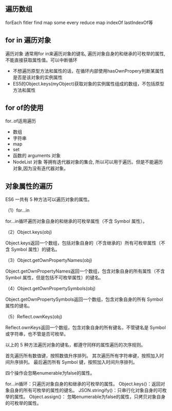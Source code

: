 
## 遍历数组
forEach fitler find map some every reduce map indexOf lastIndexOf等

## for in 遍历对象
遍历对象 通常用for in来遍历对象的键名, 遍历对象自身的和继承的可枚举的属性, 不能直接获取属性值。可以中断循环
  - 不想遍历原型方法和属性的话，在循环内部使用hasOwnPropery判断某属性是否是该对象的实例属性
  - ES5的Object.keys(myObject)获取对象的实例属性组成的数组，不包括原型方法和属性

## for of的使用
for..of适用遍历 
  * 数组
  * 字符串
  * map
  * set
  * 函数的 arguments 对象
  * NodeList 对象
等拥有迭代器对象的集合, 所以可以用于遍历。但是不能遍历对象,因为没有迭代器对象。

## 对象属性的遍历
ES6 一共有 5 种方法可以遍历对象的属性。

（1）for...in

for...in循环遍历对象自身的和继承的可枚举属性（不含 Symbol 属性）。

（2）Object.keys(obj)

Object.keys返回一个数组，包括对象自身的（不含继承的）所有可枚举属性（不含 Symbol 属性）的键名。

（3）Object.getOwnPropertyNames(obj)

Object.getOwnPropertyNames返回一个数组，包含对象自身的所有属性（不含 Symbol 属性，但是包括不可枚举属性）的键名。

（4）Object.getOwnPropertySymbols(obj)

Object.getOwnPropertySymbols返回一个数组，包含对象自身的所有 Symbol 属性的键名。

（5）Reflect.ownKeys(obj)

Reflect.ownKeys返回一个数组，包含对象自身的所有键名，不管键名是 Symbol 或字符串，也不管是否可枚举。

以上的 5 种方法遍历对象的键名，都遵守同样的属性遍历的次序规则。

首先遍历所有数值键，按照数值升序排列。
其次遍历所有字符串键，按照加入时间升序排列。
最后遍历所有 Symbol 键，按照加入时间升序排列。


四个操作会忽略enumerable为false的属性。

for...in循环：只遍历对象自身的和继承的可枚举的属性。
Object.keys()：返回对象自身的所有可枚举的属性的键名。
JSON.stringify()：只串行化对象自身的可枚举的属性。
Object.assign()： 忽略enumerable为false的属性，只拷贝对象自身的可枚举的属性。